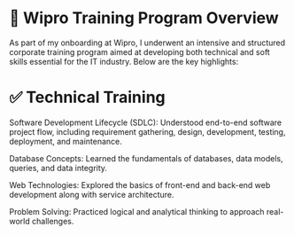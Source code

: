 
# 🏢 Wipro Training Program Overview


As part of my onboarding at Wipro, I underwent an intensive and structured corporate training program aimed at developing both technical and soft skills essential for the IT industry. Below are the key highlights:

# ✅ Technical Training


Software Development Lifecycle (SDLC): Understood end-to-end software project flow, including requirement gathering, design, development, testing, deployment, and maintenance.

Database Concepts: Learned the fundamentals of databases, data models, queries, and data integrity.

Web Technologies: Explored the basics of front-end and back-end web development along with service architecture.

Problem Solving: Practiced logical and analytical thinking to approach real-world challenges.
